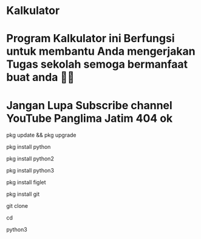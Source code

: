 # Kalkulator

# Program Kalkulator ini Berfungsi untuk membantu Anda mengerjakan Tugas sekolah semoga bermanfaat buat anda 🙏🙏

# Jangan Lupa Subscribe channel YouTube Panglima Jatim 404 ok

pkg update && pkg upgrade

pkg install python

pkg install python2

pkg install python3

pkg install figlet

pkg install git

git clone 

cd 

python3 
